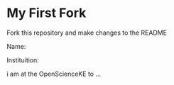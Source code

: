 # My First Fork
Fork this repository and make changes to the README

Name:

Instituition:

i am at the OpenScienceKE to ... 
